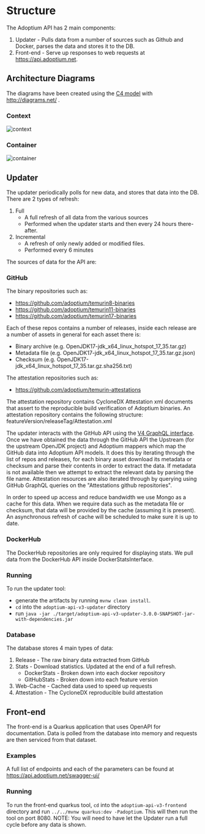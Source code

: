 # Structure

The Adoptium API has 2 main components:

1. Updater - Pulls data from a number of sources such as Github and Docker, parses the data and stores it to the DB.
1. Front-end -  Serve up responses to web requests at <https://api.adoptium.net>.

## Architecture Diagrams

The diagrams have been created using the [C4 model](https://c4model.com/) with <http://diagrams.net/> .

### Context

![context](adoptium-api-architecture-context.svg)

### Container

![container](adoptium-api-architecture-container.svg)

## Updater

The updater periodically polls for new data, and stores that data into the DB. There are 2 types of refresh:
1. Full
    - A full refresh of all data from the various sources
    - Performed when the updater starts and then every 24 hours there-after. 
1. Incremental
    - A refresh of only newly added or modified files.
    - Performed every 6 minutes
 
The sources of data for the API are:

### GitHub
The binary repositories such as:
- https://github.com/adoptium/temurin8-binaries
- https://github.com/adoptium/temurin11-binaries
- https://github.com/adoptium/temurin17-binaries

Each of these repos contains a number of releases, inside each release are a number of assets in general for each asset there is:
- Binary archive (e.g. OpenJDK17-jdk_x64_linux_hotspot_17_35.tar.gz)
- Metadata file (e.g. OpenJDK17-jdk_x64_linux_hotspot_17_35.tar.gz.json)
- Checksum (e.g. OpenJDK17-jdk_x64_linux_hotspot_17_35.tar.gz.sha256.txt)

The attestation repositories such as:
- https://github.com/adoptium/temurin-attestations

The attestation repository contains CycloneDX Attestation xml documents that assert to the reproducible build verification of Adoptium binaries.
An attestation repository contains the following structure:
    featureVersion/releaseTag/Attestation.xml

The updater interacts with the GitHub API using the [V4 GraphQL interface](https://developer.github.com/v4/guides/intro-to-graphql/).
Once we have obtained the data through the GitHub API the Upstream (for the upstream OpenJDK project) and Adoptium mappers which map the
GitHub data into Adoptium API models.
It does this by iterating through the list of repos and releases, for each binary asset download its metadata or checksum and parse their contents in order to extract the data.
If metadata is not available then we attempt to extract the relevant data by parsing the file name.
Attestation resources are also iterated through by querying using GitHub GraphQL queries on the "Attestations github repositories".

In order to speed up access and reduce bandwidth we use Mongo as a cache for this data.
When we require data such as the metadata file or checksum, that data will be provided by the cache (assuming it is present).
An asynchronous refresh of cache will be scheduled to make sure it is up to date.

### DockerHub
The DockerHub repositories are only required for displaying stats.
We pull data from the DockerHub API inside DockerStatsInterface.

### Running
To run the updater tool:
 - generate the artifacts by running `mvnw clean install`. 
 - `cd` into the `adoptium-api-v3-updater` directory
 - run `java -jar ./target/adoptium-api-v3-updater-3.0.0-SNAPSHOT-jar-with-dependencies.jar`

### Database
The database stores 4 main types of data:
1. Release - The raw binary data extracted from GitHub
1. Stats - Download statistics. Updated at the end of a full refresh.
    - DockerStats - Broken down into each docker repository
    - GitHubStats - Broken down into each feature version
1. Web-Cache - Cached data used to speed up requests
1. Attestation - The CycloneDX reproducible build attestation

## Front-end

The front-end is a Quarkus application that uses OpenAPI for documentation.
Data is polled from the database into memory and requests are then serviced from that dataset.

### Examples

A full list of endpoints and each of the parameters can be found at <https://api.adoptium.net/swagger-ui/>

### Running
To run the front-end quarkus tool, `cd` into the `adoptium-api-v3-frontend` directory and run `../../mvnw quarkus:dev -Padoptium`. This will then run the tool on port 8080.
NOTE: You will need to have let the Updater run a full cycle before any data is shown.
